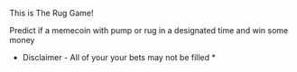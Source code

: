 This is The Rug Game!

Predict if a memecoin with pump or rug in a designated time and win some money

* Disclaimer - All of your your bets may not be filled *
